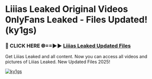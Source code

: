 # Liiias Leaked Original Videos 0nlyFans Leaked - Files Updated! (ky1gs)

<h3>🔴 CLICK HERE 🌐==►► <a href="https://tinyurl.com/ehrbuxhb" rel="nofollow">Liiias Leaked Updated Files</a></h3>

Get Liiias Leaked and all content. Now you can access all videos and pictures of Liiias Leaked. New Updated Files 2025!

[![ky1gs](https://i.imgur.com/lVYEuWS.gif)](https://tinyurl.com/ehrbuxhb)
